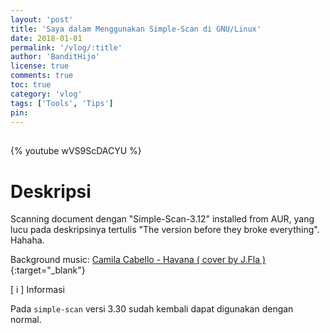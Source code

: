 ```yaml
---
layout: 'post'
title: 'Saya dalam Menggunakan Simple-Scan di GNU/Linux'
date: 2018-01-01
permalink: '/vlog/:title'
author: 'BanditHijo'
license: true
comments: true
toc: true
category: 'vlog'
tags: ['Tools', 'Tips']
pin:
---
```


<div style="margin-top:30px;"></div>

{% youtube wVS9ScDACYU %}

# Deskripsi

Scanning document dengan "Simple-Scan-3.12" installed from AUR, yang lucu pada deskripsinya tertulis "The version before they broke everything". Hahaha.

Background music:
[Camila Cabello - Havana ( cover by J.Fla )](https://youtu.be/i1R4R84-EPA){:target="_blank"}

<!-- INFORMATION -->
<div class="blockquote-blue">
<div class="blockquote-blue-title">[ i ] Informasi</div>
<p>Pada <code>simple-scan</code> versi 3.30 sudah kembali dapat digunakan dengan normal.</p>
</div>
